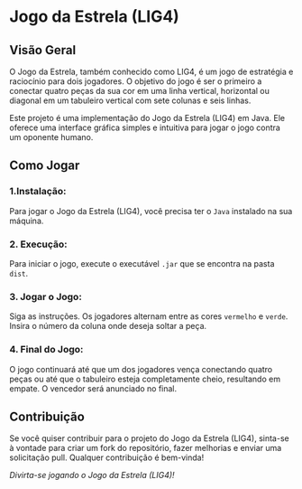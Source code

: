 # Jogo da Estrela (LIG4)
## Visão Geral
O Jogo da Estrela, também conhecido como LIG4, é um jogo de estratégia e raciocínio para dois jogadores. O objetivo do jogo é ser o primeiro a conectar quatro peças da sua cor em uma linha vertical, horizontal ou diagonal em um tabuleiro vertical com sete colunas e seis linhas.

Este projeto é uma implementação do Jogo da Estrela (LIG4) em Java. Ele oferece uma interface gráfica simples e intuitiva para jogar o jogo contra um oponente humano.
## Como Jogar
### 1.Instalação:
Para jogar o Jogo da Estrela (LIG4), você precisa ter o `Java` instalado na sua máquina.
### 2. Execução:
Para iniciar o jogo, execute o executável `.jar` que se encontra na pasta `dist`.
### 3. Jogar o Jogo:
Siga as instruções. Os jogadores alternam entre as cores `vermelho` e `verde`. Insira o número da coluna onde deseja soltar a peça.
### 4. Final do Jogo:
O jogo continuará até que um dos jogadores vença conectando quatro peças ou até que o tabuleiro esteja completamente cheio, resultando em empate. O vencedor será anunciado no final.
## Contribuição
Se você quiser contribuir para o projeto do Jogo da Estrela (LIG4), sinta-se à vontade para criar um fork do repositório, fazer melhorias e enviar uma solicitação pull. Qualquer contribuição é bem-vinda!

*Divirta-se jogando o Jogo da Estrela (LIG4)!*
